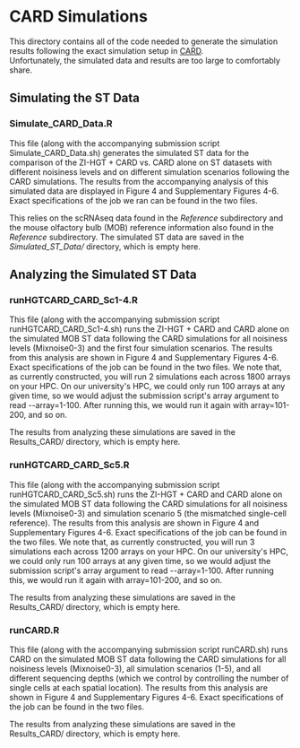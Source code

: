 # CARD Simulations

This directory contains all of the code needed to generate the simulation results following the exact
simulation setup in [CARD](https://www.nature.com/articles/s41587-022-01273-7).  
Unfortunately, the simulated data and results are too large to comfortably share.  

## Simulating the ST Data

### Simulate_CARD_Data.R

This file (along with the accompanying submission script Simulate_CARD_Data.sh) generates
the simulated ST data for the comparison of the ZI-HGT + CARD vs. CARD alone on ST datasets with different
noisiness levels and on different simulation scenarios following the CARD simulations.  The results from the
accompanying analysis of this simulated data are displayed in Figure 4 and Supplementary Figures 4-6.  
Exact specifications of the job we ran can be found in the two files.

This relies on the scRNAseq data found in the _Reference_ subdirectory and the mouse olfactory bulb (MOB)
reference information also found in the _Reference_ subdirectory.  The simulated ST data are saved in the _Simulated_ST_Data/_ directory, which is empty here.

## Analyzing the Simulated ST Data

### runHGTCARD_CARD_Sc1-4.R

This file (along with the accompanying submission script runHGTCARD_CARD_Sc1-4.sh) runs the ZI-HGT + CARD and CARD alone on the simulated MOB ST data following the CARD simulations for all noisiness levels (Mixnoise0-3) and the first four simulation scenarios.  The results from this analysis are shown in Figure 4 and Supplementary Figures 4-6. Exact specifications of the job can be found in the two files. We note that, as currently constructed, you will run 2 simulations each across 1800 arrays on your HPC. On our university's HPC, we could only run 100 arrays at any given time, so we would adjust the submission script's array argument to read --array=1-100. After running this, we would run it again with array=101-200, and so on.

The results from analyzing these simulations are saved in the Results_CARD/ directory, which is empty here.


### runHGTCARD_CARD_Sc5.R

This file (along with the accompanying submission script runHGTCARD_CARD_Sc5.sh) runs the ZI-HGT + CARD and CARD alone on the simulated MOB ST data following the CARD simulations for all noisiness levels (Mixnoise0-3) and simulation scenario 5 (the mismatched single-cell reference).  The results from this analysis are shown in Figure 4 and Supplementary Figures 4-6. Exact specifications of the job can be found in the two files. We note that, as currently constructed, you will run 3 simulations each across 1200 arrays on your HPC. On our university's HPC, we could only run 100 arrays at any given time, so we would adjust the submission script's array argument to read --array=1-100. After running this, we would run it again with array=101-200, and so on.

The results from analyzing these simulations are saved in the Results_CARD/ directory, which is empty here.


### runCARD.R

This file (along with the accompanying submission script runCARD.sh) runs CARD  on the simulated MOB ST data following the CARD simulations for all noisiness levels (Mixnoise0-3), all simulation scenarios (1-5), and all different sequencing depths (which we control by controlling the number of single cells at each spatial location). The results from this analysis are shown in Figure 4 and Supplementary Figures 4-6. Exact specifications of the job can be found in the two files. 

The results from analyzing these simulations are saved in the Results_CARD/ directory, which is empty here.

